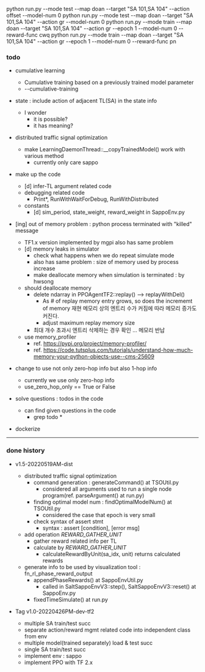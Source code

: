 

python run.py --mode test --map doan --target "SA 101,SA 104"  --action offset --model-num 0
python run.py --mode test --map doan --target "SA 101,SA 104"  --action gr --model-num 0
python run.py --mode train --map doan --target "SA 101,SA 104" --action gr --epoch 1 --model-num 0 --reward-func cwq
python run.py --mode train --map doan --target "SA 101,SA 104" --action gr --epoch 1 --model-num 0 --reward-func pn




### todo
* cumulative learning
  * Cumulative training based on a previously trained model parameter
  * --cumulative-training 
  
* state : include action of adjacent TL(SA) in the state info
  * I wonder
    * it is possible?
    * it has meaning?
    
* distributed traffic signal optimization
  * make LearningDaemonThread::__copyTrainedModel() work with various method
    * currently only care sappo

* make up the code
  * [d] infer-TL argument related code
  * debugging related code 
    * Print*, RunWithWaitForDebug, RunWithDistributed
  * constants
    * [d] sim_period, state_weight, reward_weight in SappoEnv.py

* [ing] out of memory problem : python process terminated with "killed" message 
  * TF1.x version implemented by mgpi also has same problem
  * [d] memory leaks in simulator
    * check what happens when we do repeat simulate mode
    * also has same problem : size of memory used by process increase
    * make deallocate memory when simulation is terminated : by hwsong
  * should deallocate memory
    * delete ndarray in PPOAgentTF2::replay() --> replayWithDel()
      * As # of replay memory entry grows, so does the incrememt of memory  재현 메모리 상의 엔트리 수가 커짐에 따라 메모리 증가도 커진다.
      * adjust maximum replay memory size
    * 최대 개수 초과시 엔트리 삭제하는 경우 확인 ... 메모리 반납
  * use memory_profiler
    * ref. https://pypi.org/project/memory-profiler/
    * ref. https://code.tutsplus.com/tutorials/understand-how-much-memory-your-python-objects-use--cms-25609
    
* change to use not only zero-hop info but also 1-hop info
  * currently we use only zero-hop info
  * use_zero_hop_only == True or False

* solve questions :  todos in the code
  * can find given questions in the code
    * grep todo *
    
* dockerize

<hr>
  
### done history
* v1.5-20220519AM-dist
  * distributed traffic signal optimization
    * command generation : generateCommand() at TSOUtil.py
      * considered all arguments used to run a single node program(ref. parseArgument() at run.py)
    * finding optimal model num : findOptimalModelNum() at TSOUtil.py
      * considered the case that epoch is very small 
    * check syntax of assert stmt
      * syntax : assert [condition], [error msg]
  * add operation _REWARD_GATHER_UNIT_
    * gather reward related info per TL
    * calculate by _REWARD_GATHER_UNIT_
      * calculateRewardByUnit(sa_idx, unit) returns calculated rewards
  * generate info to be used by visualization tool : fn_rl_phase_reward_output
    * appendPhaseRewards() at SappoEnvUtil.py
      * called in SaltSappoEnvV3::step(), SaltSappoEnvV3::reset() at SappoEnv.py
    * fixedTimeSimulate() at run.py

* Tag v1.0-20220426PM-dev-tf2
  * multiple SA train/test succ
  * separate action/reward mgmt related code into independent class from env
  * multiple model(trained separately) load & test succ
  * single SA train/test succ
  * implement env : sappo
  * implement PPO with TF 2.x


